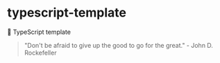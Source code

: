 # typescript-template

🌱 TypeScript template


<!-- INSPIRATIONAL_QUOTE_START -->
> "Don't be afraid to give up the good to go for the great." - John D. Rockefeller
<!-- INSPIRATIONAL_QUOTE_END -->
